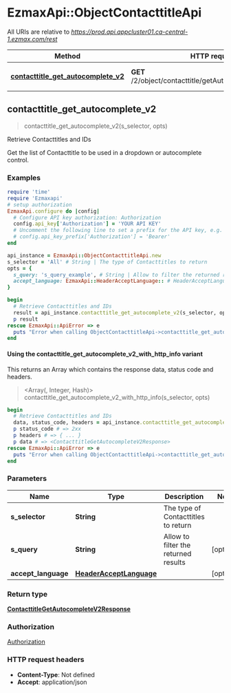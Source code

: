 # EzmaxApi::ObjectContacttitleApi

All URIs are relative to *https://prod.api.appcluster01.ca-central-1.ezmax.com/rest*

| Method | HTTP request | Description |
| ------ | ------------ | ----------- |
| [**contacttitle_get_autocomplete_v2**](ObjectContacttitleApi.md#contacttitle_get_autocomplete_v2) | **GET** /2/object/contacttitle/getAutocomplete/{sSelector} | Retrieve Contacttitles and IDs |


## contacttitle_get_autocomplete_v2

> <ContacttitleGetAutocompleteV2Response> contacttitle_get_autocomplete_v2(s_selector, opts)

Retrieve Contacttitles and IDs

Get the list of Contacttitle to be used in a dropdown or autocomplete control.

### Examples

```ruby
require 'time'
require 'Ezmaxapi'
# setup authorization
EzmaxApi.configure do |config|
  # Configure API key authorization: Authorization
  config.api_key['Authorization'] = 'YOUR API KEY'
  # Uncomment the following line to set a prefix for the API key, e.g. 'Bearer' (defaults to nil)
  # config.api_key_prefix['Authorization'] = 'Bearer'
end

api_instance = EzmaxApi::ObjectContacttitleApi.new
s_selector = 'All' # String | The type of Contacttitles to return
opts = {
  s_query: 's_query_example', # String | Allow to filter the returned results
  accept_language: EzmaxApi::HeaderAcceptLanguage:: # HeaderAcceptLanguage | 
}

begin
  # Retrieve Contacttitles and IDs
  result = api_instance.contacttitle_get_autocomplete_v2(s_selector, opts)
  p result
rescue EzmaxApi::ApiError => e
  puts "Error when calling ObjectContacttitleApi->contacttitle_get_autocomplete_v2: #{e}"
end
```

#### Using the contacttitle_get_autocomplete_v2_with_http_info variant

This returns an Array which contains the response data, status code and headers.

> <Array(<ContacttitleGetAutocompleteV2Response>, Integer, Hash)> contacttitle_get_autocomplete_v2_with_http_info(s_selector, opts)

```ruby
begin
  # Retrieve Contacttitles and IDs
  data, status_code, headers = api_instance.contacttitle_get_autocomplete_v2_with_http_info(s_selector, opts)
  p status_code # => 2xx
  p headers # => { ... }
  p data # => <ContacttitleGetAutocompleteV2Response>
rescue EzmaxApi::ApiError => e
  puts "Error when calling ObjectContacttitleApi->contacttitle_get_autocomplete_v2_with_http_info: #{e}"
end
```

### Parameters

| Name | Type | Description | Notes |
| ---- | ---- | ----------- | ----- |
| **s_selector** | **String** | The type of Contacttitles to return |  |
| **s_query** | **String** | Allow to filter the returned results | [optional] |
| **accept_language** | [**HeaderAcceptLanguage**](.md) |  | [optional] |

### Return type

[**ContacttitleGetAutocompleteV2Response**](ContacttitleGetAutocompleteV2Response.md)

### Authorization

[Authorization](../README.md#Authorization)

### HTTP request headers

- **Content-Type**: Not defined
- **Accept**: application/json

